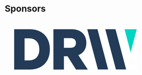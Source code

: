 # Sponsors
<img src="images/drw-logo.png" style="border:none; box-shadow:none; margin: 30px; background:white"/>
